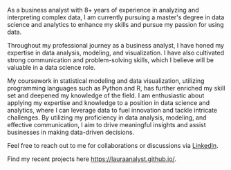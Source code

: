 As a business analyst with 8+ years of experience in analyzing and interpreting complex data, I am currently pursuing a master's degree in data science and analytics to enhance my skills and pursue my passion for using data.

Throughout my professional journey as a business analyst, I have honed my expertise in data analysis, modeling, and visualization. I have also cultivated strong communication and problem-solving skills, which I believe will be valuable in a data science role.

My coursework in statistical modeling and data visualization, utilizing programming languages such as Python and R, has further enriched my skill set and deepened my knowledge of the field. I am enthusiastic about applying my expertise and knowledge to a position in data science and analytics, where I can leverage data to fuel innovation and tackle intricate challenges. By utilizing my proficiency in data analysis, modeling, and effective communication, I aim to drive meaningful insights and assist businesses in making data-driven decisions.

Feel free to reach out to me for collaborations or discussions via <a href="https://www.linkedin.com/in/laura-assylgazhina/">LinkedIn</a>. 

Find my recent projects here https://lauraanalyst.github.io/. 


